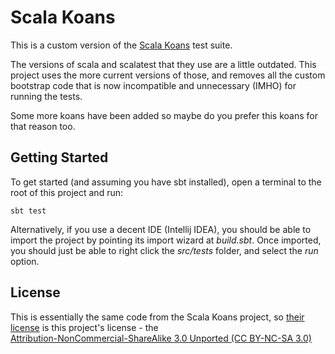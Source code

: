 # Scala Koans

This is a custom version of the [Scala Koans](http://scalakoans.webfactional.com/) test suite.     

The versions of scala and scalatest that they use are a little outdated. This project uses 
the more current versions of those, and removes all the custom bootstrap code that 
is now incompatible and unnecessary (IMHO) for running the tests.

Some more koans have been added so maybe do you prefer this koans for that reason too.

## Getting Started
To get started (and assuming you have sbt installed), open a terminal to the root of this project and run:
    
    sbt test
    
Alternatively, if you use a decent IDE (Intellij IDEA), you should be able to import the project 
by pointing its import wizard at *build.sbt*.  Once imported, you should just be able to right click
the *src/tests* folder, and select the *run* option.


## License

This is essentially the same code from the Scala Koans project, 
so [their license](http://scalakoans.webfactional.com/license) is this project's 
license - the  
[Attribution-NonCommercial-ShareAlike 3.0 Unported (CC BY-NC-SA 3.0)](https://creativecommons.org/licenses/by-nc-sa/3.0/)  

